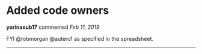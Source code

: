# Added code owners

**yorinasub17** commented *Feb 11, 2019*

FYI @robmorgan @autero1 as specified in the spreadsheet.
<br />
***


